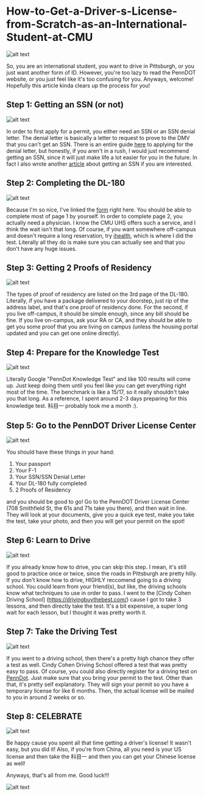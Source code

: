 # How-to-Get-a-Driver-s-License-from-Scratch-as-an-International-Student-at-CMU



![alt text](https://img.freepik.com/premium-vector/flat-woman-driver-license-plastic-card-template-id-card-vector-illustration_501045-1346.jpg?w=2000)

So, you are an international student, you want to drive in Pittsburgh, or you just want another form of ID. However, you're too lazy to read the PennDOT website, or you just feel like it's too confusing for you. Anyways, welcome! Hopefully this article kinda clears up the process for you!

## Step 1: Getting an SSN (or not)

![alt text](https://media.istockphoto.com/id/1316478027/vector/a-hand-presents-an-american-social-security-card.jpg?s=612x612&w=0&k=20&c=TRJ1_BQOx4RuKufqTL2j7R458VfTwq7axtHGIIBf9Tc=)

In order to first apply for a permit, you either need an SSN or an SSN denial letter. The denial letter is basically a letter to request to prove to the DMV that you can't get an SSN.  There is an entire guide [here](https://www.dmv.pa.gov/Driver-Services/Driver-Licensing/Pages/Customers-Who-Do-Not-Have-a-Social-Security-Card.aspx) to applying for the denial letter, but honestly, if you aren't in a rush, I would just recommend getting an SSN, since it will just make life a lot easier for you in the future. In fact I also wrote another [article](https://jerick-1380.github.io/How-to-Get-an-SSN-as-an-International-Student-at-CMU/) about getting an SSN if you are interested.


## Step 2: Completing the DL-180

![alt text](https://img.freepik.com/premium-vector/cartoon-people-swamped-with-paperwork-line-art-style_7647-613.jpg)

Because I'm so nice, I've linked the [form](https://www.dot.state.pa.us/Public/DVSPubsForms/BDL/BDL%20Form/DL-180.pdf) right here. You should be able to complete most of page 1 by yourself. In order to complete page 2, you actually need a physician. I know the CMU UHS offers such a service, and I think the wait isn't that long. Of course, if you want somewhere off-campus and doesn't require a long reservation, try [ihealth](https://ihealth.clinic/drivers-physical/), which is where I did the test. Literally all they do is make sure you can actually see and that you don't have any huge issues.

## Step 3: Getting 2 Proofs of Residency

![alt text](https://img.freepik.com/free-vector/suburban-house-residential-building-from-red-brick-with-garage_107791-6205.jpg?w=2000)


The types of proof of residency are listed on the 3rd page of the DL-180. Literally, if you have a package delivered to your doorstep, just rip of the address label, and that's one proof of residency done. For the second, if you live off-campus, it should be simple enough, since any bill should be fine. If you live on-campus, ask your RA or CA, and they should be able to get you some proof that you are living on campus (unless the housing portal updated and you can get one online directly).

## Step 4: Prepare for the Knowledge Test

![alt text](https://en.pimg.jp/047/609/621/1/47609621.jpg)

Literally Google "PennDot Knowledge Test" and like 100 results will come up. Just keep doing them until you feel like you can get everything right most of the time. The benchmark is like a 15/17, so it really shouldn't take you that long. As a reference, I spent around 2-3 days preparing for this knowledge test. 科目一 probably took me a month :).


## Step 5: Go to the PennDOT Driver License Center

![alt text](https://s3.amazonaws.com/lowres.cartoonstock.com/professions-dmv-dmv_workers-angry-angers-grumpy-psnn467_low.jpg)

You should have these things in your hand:

1) Your passport
2) Your F-1
3) Your SSN/SSN Denial Letter
4) Your DL-180 fully completed
5) 2 Proofs of Residency

and you should be good to go! Go to the PennDOT Driver License Center (708 Smithfield St, the 61s and 71s take you there), and then wait in line. They will look at your documents, give you a quick eye test, make you take the test, take your photo, and then you will get your permit on the spot!

## Step 6: Learn to Drive

![alt text](https://static.vecteezy.com/system/resources/previews/015/618/042/original/driving-school-with-education-process-of-car-training-and-learning-to-drive-to-get-drivers-license-in-flat-cartoon-hand-drawn-templates-illustration-vector.jpg)

If you already know how to drive, you can skip this step. I mean, it's still good to practice once or twice, since the roads in Pittsburgh are pretty hilly. If you don't know how to drive, HIGHLY reccomend going to a driving school. You could learn from your friend(s), but like, the driving schools know what techniques to use in order to pass. I went to the [Cindy Cohen Driving School] (https://drivingbuythebest.com/) cause I got to take 3 lessons, and then directly take the test. It's a bit expensive, a super long wait for each lesson, but I thought it was pretty worth it.

## Step 7: Take the Driving Test

![alt text](https://lowres.cartooncollections.com/driving_tests-theory_tests-written_test-new_driver-learner_driver-transport-CX400054_low.jpg)

If you went to a driving school, then there's a pretty high chance they offer a test as well. Cindy Cohen Driving School offered a test that was pretty easy to pass. Of course, you could also directly register for a driving test on [PennDot](https://www.dot3e.penndot.gov/exam_scheduling/eslogin.jsp#top?20230711015804948=20230711015804948). Just make sure that you bring your permit to the test. Other than that, it's pretty self explanatory. They will sign your permit so you have a temporary license for like 6 months. Then, the actual license will be mailed to you in around 2 weeks or so.

## Step 8: CELEBRATE

![alt text](https://img.freepik.com/free-vector/cheerful-friends-celebrating-party-together-isolated-flat-illustration-cartoon-illustration_74855-14311.jpg?w=2000)

Be happy cause you spent all that time getting a driver's license! It wasn't easy, but you did it! Also, if you're from China, all you need is your US license and then take the 科目一 and then you can get your Chinese license as well!

Anyways, that's all from me. Good luck!!!

![alt text](https://media4.giphy.com/media/3oeSAz6FqXCKuNFX6o/giphy.gif)
